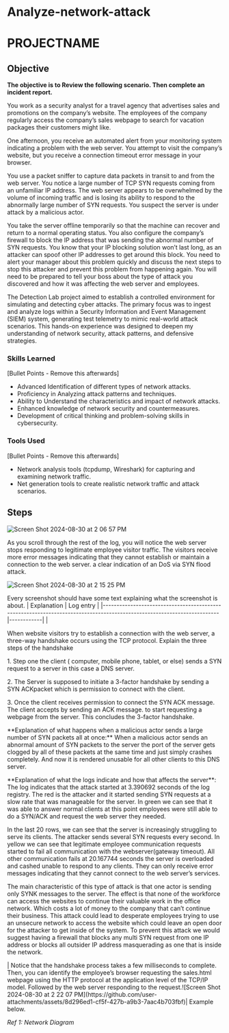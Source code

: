 # Analyze-network-attack

# PROJECTNAME

## Objective
**The objective is to Review the following scenario. Then complete an incident report.**

You work as a security analyst for a travel agency that advertises sales and promotions on the company’s website. The employees of the company regularly access the company’s sales webpage to search for vacation packages their customers might like. 

One afternoon, you receive an automated alert from your monitoring system indicating a problem with the web server. You attempt to visit the company’s website, but you receive a connection timeout error message in your browser.

You use a packet sniffer to capture data packets in transit to and from the web server. You notice a large number of TCP SYN requests coming from an unfamiliar IP address. The web server appears to be overwhelmed by the volume of incoming traffic and is losing its ability to respond to the abnormally large number of SYN requests. You suspect the server is under attack by a malicious actor. 

You take the server offline temporarily so that the machine can recover and return to a normal operating status. You also configure the company’s firewall to block the IP address that was sending the abnormal number of SYN requests. You know that your IP blocking solution won’t last long, as an attacker can spoof other IP addresses to get around this block. You need to alert your manager about this problem quickly and discuss the next steps to stop this attacker and prevent this problem from happening again. You will need to be prepared to tell your boss about the type of attack you discovered and how it was affecting the web server and employees.


The Detection Lab project aimed to establish a controlled environment for simulating and detecting cyber attacks. The primary focus was to ingest and analyze logs within a Security Information and Event Management (SIEM) system, generating test telemetry to mimic real-world attack scenarios. This hands-on experience was designed to deepen my understanding of network security, attack patterns, and defensive strategies.

### Skills Learned
[Bullet Points - Remove this afterwards]

- Advanced Identification of different types of network attacks.
- Proficiency in Analyzing attack patterns and techniques.
- Ability to Understand the characteristics and impact of network attacks.
- Enhanced knowledge of network security and countermeasures.
- Development of critical thinking and problem-solving skills in cybersecurity.

### Tools Used
[Bullet Points - Remove this afterwards]

- Network analysis tools (tcpdump, Wireshark) for capturing and examining network traffic.
- Net generation tools to create realistic network traffic and attack scenarios.

## Steps
![Screen Shot 2024-08-30 at 2 06 57 PM](https://github.com/user-attachments/assets/92fa7003-098c-4380-83d1-a67f9e386914)
<p>As you scroll through the rest of the log, you will notice the web server stops responding to  legitimate employee visitor traffic. The visitors receive more error messages indicating that they cannot establish or maintain a connection to the web server. a clear indication of an DoS via SYN flood attack.</p>  

![Screen Shot 2024-08-30 at 2 15 25 PM](https://github.com/user-attachments/assets/ab6896a8-1650-4e83-bf4c-2698d691f241)

Every screenshot should have some text explaining what the screenshot is about.
|     Explanation                                                        |                  Log entry                                                     |
|------------------------------------------------------------------------------------------------------------------------|------------|
|<p>When website visitors try to establish a connection with the web server, a three-way handshake occurs using the TCP protocol. Explain the three steps of the handshake</p>
<p> 1. Step one the client ( computer, mobile phone, tablet, or else) sends a SYN request to a server in this case a DNS server.</p><p>2.  The Server is supposed to initiate a 3-factor handshake by sending a SYN ACKpacket which is permission to connect with the client.</p><p>3. Once the client receives permission to connect the SYN ACK message. The client accepts by sending an ACK message.  to start requesting a webpage from the server. This concludes the 3-factor handshake.</p><p>**Explanation of what happens when a malicious actor sends a large number of SYN packets all at once:** When a malicious actor sends an abnormal amount of SYN packets to the server the port of the server gets clogged by all of these packets at the same time and just simply crashes completely. And now it is rendered unusable for all other clients to this DNS server.</p><p>**Explanation of what the logs indicate and how that affects the server**: The log indicates that the attack started at 3.390692 seconds of the log registry. The red is the attacker and it started sending SYN requests at a slow rate that was manageable for the server. In green we can see that it was able to answer normal clients at this point employees were still able to do a  SYN/ACK and request the web server they needed.</p><p>In the last 20 rows, we can see that the server is increasingly struggling to serve its clients. The attacker sends several SYN requests every second. In yellow we can see that legitimate employee communication requests started to fail all communication with the webserver(gateway timeout). All other communication fails at 20.167744 seconds the server is overloaded and cashed unable to respond to any clients. They can only receive error messages indicating that they cannot connect to the web server’s services.</p><p>The main characteristic of this type of attack is that one actor is sending only SYNK messages to the server. The effect is that none of the workforce can access the websites to continue their valuable work in the office network. Which costs a lot of money to the company that can’t continue their business. This attack could lead to desperate employees trying to use an unsecure network to access the website which could leave an open door for the attacker to get inside of the system. To prevent this attack we would suggest having a firewall that blocks any multi SYN request from one IP address or blocks all outsider IP address masquerading as one that is inside the network.</p>| Notice that the handshake process takes a few milliseconds to complete. Then, you can identify the employee’s browser requesting the sales.html webpage using the HTTP protocol at the application level of the TCP/IP model. Followed by the web server responding to the request.![Screen Shot 2024-08-30 at 2 22 07 PM](https://github.com/user-attachments/assets/8d296ed1-cf5f-427b-a9b3-7aac4b703fbf)|
Example below.

*Ref 1: Network Diagram*
